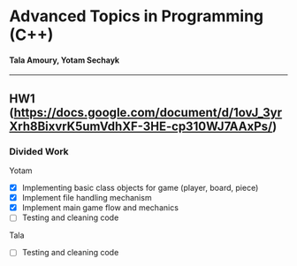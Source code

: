 # Advanced Topics in Programming (C++)
#### Tala Amoury, Yotam Sechayk
---
## HW1 (https://docs.google.com/document/d/1ovJ_3yrXrh8BixvrK5umVdhXF-3HE-cp310WJ7AAxPs/)
### Divided Work
Yotam
- [X] Implementing basic class objects for game (player, board, piece)
- [X] Implement file handling mechanism
- [X] Implement main game flow and mechanics
- [ ] Testing and cleaning code

Tala
- [ ] Testing and cleaning code

